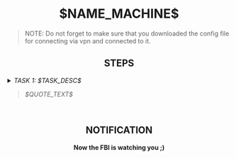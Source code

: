 <h1 align="center">$NAME_MACHINE$</h1>

> NOTE: Do not forget to make sure that you downloaded the config file for connecting via vpn and connected to it. 

<h2 align="center">STEPS</h2>

<details> 
    <summary>
        <i>TASK 1: $TASK_DESC$</i>
        <br>
        <blockquote cite="$QUOTE_TYPE">
            <i>$QUOTE_TEXT$</i>
        </blockquote>
    </summary>
    <br>
    <b>$ANSWER$</b>
</details>
<br>

<h2 align="center">NOTIFICATION</h2>

<p align="center">
    <b>Now the FBI is watching you ;)</b>
</p>
